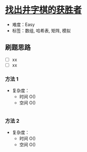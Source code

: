 # [找出井字棋的获胜者](https://leetcode-cn.com/problems/find-winner-on-a-tic-tac-toe-game/)

- 难度：Easy
- 标签：数组, 哈希表, 矩阵, 模拟

## 刷题思路

- [ ] xx
- [ ] xx

### 方法 1

- 复杂度：
    - 时间 O()
    - 空间 O()

``` js

```

### 方法 2

- 复杂度：
    - 时间 O()
    - 空间 O()

``` js

```
